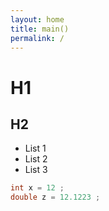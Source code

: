```yaml
---
layout: home
title: main()
permalink: /
---
```



# H1
## H2

- List 1
- List 2
- List 3

```c++
int x = 12 ;
double z = 12.1223 ;
```
